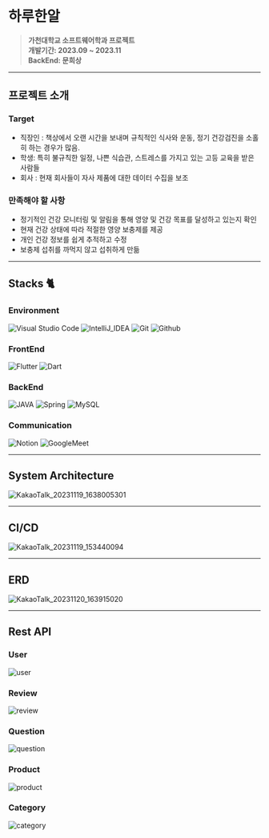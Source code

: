 # 하루한알
> **가천대학교 소프트웨어학과 프로젝트** <br/> **개발기간: 2023.09 ~ 2023.11** <br/> **BackEnd: 문희상**

---

## 프로젝트 소개
### Target

- 직장인 : 책상에서 오랜 시간을 보내며 규칙적인 식사와 운동, 정기 건강검진을 소홀히 하는 경우가 많음.
- 학생: 특히 불규칙한 일정, 나쁜 식습관, 스트레스를 가지고 있는 고등 교육을 받은 사람들
- 회사 : 현재 회사들이 자사 제품에 대한 데이터 수집을 보조

### 만족해야 할 사항

- 정기적인 건강 모니터링 및 알림을 통해 영양 및 건강 목표를 달성하고 있는지 확인
- 현재 건강 상태에 따라 적절한 영양 보충제를 제공
- 개인 건강 정보를 쉽게 추적하고 수정
- 보충제 섭취를 까먹지 않고 섭취하게 만듦

---

## Stacks 🐈

### Environment
![Visual Studio Code](https://img.shields.io/badge/Visual%20Studio%20Code-007ACC?style=for-the-badge&logo=Visual%20Studio%20Code&logoColor=white)
![IntelliJ_IDEA](	https://img.shields.io/badge/IntelliJ_IDEA-000000.svg?style=for-the-badge&logo=intellij-idea&logoColor=white)
![Git](https://img.shields.io/badge/Git-F05032?style=for-the-badge&logo=Git&logoColor=white)
![Github](https://img.shields.io/badge/GitHub-181717?style=for-the-badge&logo=GitHub&logoColor=white)

### FrontEnd
![Flutter](https://img.shields.io/badge/Flutter-02569B?style=for-the-badge&logo=flutter&logoColor=white)
![Dart](https://img.shields.io/badge/Dart-0175C2?style=for-the-badge&logo=dart&logoColor=white)

### BackEnd
![JAVA](https://img.shields.io/badge/Java-ED8B00?style=for-the-badge&logo=openjdk&logoColor=white)
![Spring](https://img.shields.io/badge/Spring-6DB33F?style=for-the-badge&logo=spring&logoColor=white)
![MySQL](https://img.shields.io/badge/MySQL-005C84?style=for-the-badge&logo=mysql&logoColor=white)

### Communication
![Notion](https://img.shields.io/badge/Notion-000000?style=for-the-badge&logo=Notion&logoColor=white)
![GoogleMeet](https://img.shields.io/badge/GoogleMeet-00897B?style=for-the-badge&logo=Google%20Meet&logoColor=white)

---

## System Architecture
![KakaoTalk_20231119_1638005301](https://github.com/Haru-Hanal/BackEnd/assets/118061713/1aa8268b-6900-49d4-a0c9-c701eba5e6d4)

---

## CI/CD
![KakaoTalk_20231119_153440094](https://github.com/Haru-Hanal/BackEnd/assets/118061713/35ace9cd-dbfa-4da7-bf33-0c6bedf400d2)

---

## ERD
![KakaoTalk_20231120_163915020](https://github.com/Haru-Hanal/BackEnd/assets/118061713/1ff5696f-f6cd-48b7-a1ac-e9c536b98688)

---

## Rest API

### User
![user](https://github.com/Haru-Hanal/BackEnd/assets/118061713/83f8314b-77dd-4826-8064-3ffce890a96b)

### Review
![review](https://github.com/Haru-Hanal/BackEnd/assets/118061713/43311df3-59b7-4e8d-a7f7-5e97c1739033)

### Question
![question](https://github.com/Haru-Hanal/BackEnd/assets/118061713/ce61400a-66e4-454f-8cea-bf253b9b8cc5)

### Product
![product](https://github.com/Haru-Hanal/BackEnd/assets/118061713/f01169a2-546b-4944-97f4-1af8f06e67fd)

### Category
![category](https://github.com/Haru-Hanal/BackEnd/assets/118061713/c5fd053e-8dd5-4586-ab53-fcc82ae2ae6c)


